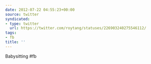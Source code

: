 ```yaml
---
date: 2012-07-22 04:55:23+00:00
source: twitter
syndicated:
- type: twitter
  url: https://twitter.com/roytang/statuses/226903240275546112/
tags:
- fb
title: ''
---
```


Babysitting #fb